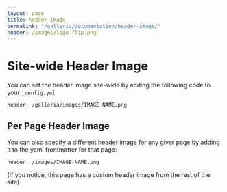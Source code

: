 ```yaml
---
layout: page
title: header-image
permalink: "/galleria/documentation/header-image/"
header: /images/logo-flip.png
---   
```

# Site-wide Header Image
You can set the header image site-wide by adding the following code to your `_config.yml`
```
header: /galleria/images/IMAGE-NAME.png
```

## Per Page Header Image
You can also specify a different header image for any giver page by adding it to the yaml frontmatter for that page:
```
header: /images/IMAGE-NAME.png
```

(If you notice, this page has a custom header image from the rest of the site)
